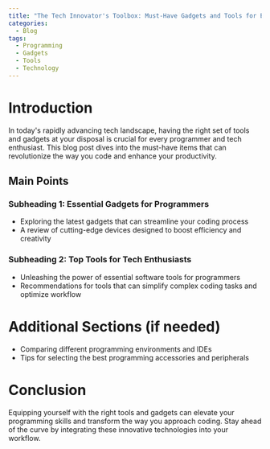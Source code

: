 ```yaml
---
title: "The Tech Innovator's Toolbox: Must-Have Gadgets and Tools for Every Programmer"
categories:
  - Blog
tags:
  - Programming
  - Gadgets
  - Tools
  - Technology
---
```


# Introduction
In today's rapidly advancing tech landscape, having the right set of tools and gadgets at your disposal is crucial for every programmer and tech enthusiast. This blog post dives into the must-have items that can revolutionize the way you code and enhance your productivity.

## Main Points
### Subheading 1: Essential Gadgets for Programmers
- Exploring the latest gadgets that can streamline your coding process
- A review of cutting-edge devices designed to boost efficiency and creativity

### Subheading 2: Top Tools for Tech Enthusiasts
- Unleashing the power of essential software tools for programmers
- Recommendations for tools that can simplify complex coding tasks and optimize workflow

# Additional Sections (if needed)
- Comparing different programming environments and IDEs
- Tips for selecting the best programming accessories and peripherals

# Conclusion
Equipping yourself with the right tools and gadgets can elevate your programming skills and transform the way you approach coding. Stay ahead of the curve by integrating these innovative technologies into your workflow.